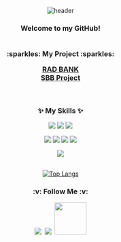 <div align="center">

![header](https://capsule-render.vercel.app/api?type=Venom&color=gradient&height=160&section=header&text=Hi!%20I'm%20Ming!&fontAlign=50&fontAlignY=70&fontSize=90&fontColor=ffc72e&animation=scaleIn)


<div align="center">
<h3>  Welcome to my GitHub!  
<br>
<br>
<br>
:sparkles: My Project :sparkles:
  
[RAD BANK](https://github.com/6uiwj/bookingsystem) <br>
[SBB Project](https://github.com/6uiwj/sbb3) <br>
<br>
<br>

:sparkles: My Skills :sparkles:
</h3>


<img src="https://img.shields.io/badge/JAVA-0084d1?style=flat-square&logo=JAVA&logoColor=white"/> <img src="https://img.shields.io/badge/SRPING-6DB33F?style=flat-square&logo=SPRING&logoColor=white"/> <img src="https://img.shields.io/badge/SRPINGBOOT-6DB33F?style=flat-square&logo=SPRING BOOT&logoColor=white"/> 

<img src="https://img.shields.io/badge/HTML5-E34F26?style=flat-square&logo=HTML5&logoColor=white"/>  <img src="https://img.shields.io/badge/CSS3-1572B6?style=flat-square&logo=CSS3&logoColor=white"/>  <img src="https://img.shields.io/badge/JAVASCRIPT-F7DF1E?style=flat-square&logo=JavaScript&logoColor=white"/> 
<img src="https://img.shields.io/badge/React-61DAFB?style=flat-square&logo=React&logoColor=white"/> 

<img src="https://img.shields.io/badge/Jenkins-D24939?style=flat-square&logo=Jenkins&logoColor=white"/> 
<br><br>


[![Top Langs](https://github-readme-stats.vercel.app/api/top-langs/?username=6uiwj)](https://github.com/anuraghazra/github-readme-stats)

<h3> :v: Follow Me :v: </h3>
  <a href="https://6uiwj.notion.site/ABOUT-ME-1840ca44d41280639904d4d90d6bae2b?pvs=4"><img src="https://img.shields.io/badge/Notion-000000?style=flat-square&logo=Notion&logoColor=white&link=https://6uiwj.notion.site/ABOUT-ME-1840ca44d41280639904d4d90d6bae2b?pvs=4"/></a>&nbsp
  <a href="https://blog.naver.com/devming"><img src="https://img.shields.io/badge/NaverBlog-03C75A?style=flat-square&logo=Naver&logoColor=white&link=https://blog.naver.com/devming"/></a>&nbsp
  <a href="https://6uiw.tistory.com/"><img src="https://img.shields.io/badge/Tistory-ff6803?style=for-the-badge&logo=Tistory&logoColor=white" width="75">


